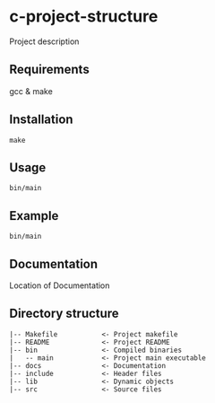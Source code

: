 # c-project-structure

Project description

## Requirements

gcc & make

## Installation

`make`

## Usage

`bin/main`

## Example

`bin/main`

## Documentation

Location of Documentation

## Directory structure
```
|-- Makefile           <- Project makefile
|-- README             <- Project README
|-- bin                <- Compiled binaries
|   -- main            <- Project main executable
|-- docs               <- Documentation
|-- include            <- Header files
|-- lib                <- Dynamic objects
|-- src                <- Source files
```
